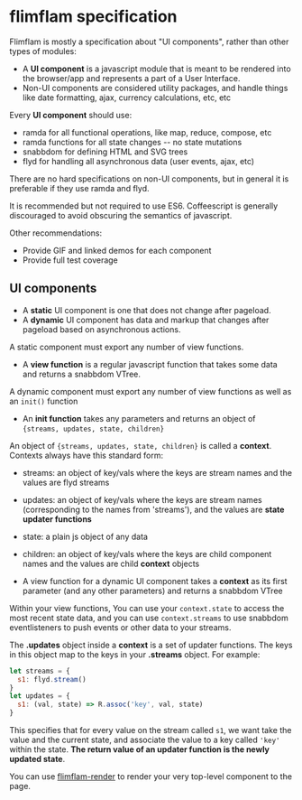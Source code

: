 
# flimflam specification

Flimflam is mostly a specification about "UI components", rather than other types of modules:

- A **UI component** is a javascript module that is meant to be rendered into the browser/app and represents a part of a User Interface.
- Non-UI components are considered utility packages, and handle things like date formatting, ajax, currency calculations, etc, etc

Every **UI component** should use:

- ramda for all functional operations, like map, reduce, compose, etc
- ramda functions for all state changes -- no state mutations 
- snabbdom for defining HTML and SVG trees
- flyd for handling all asynchronous data (user events, ajax, etc)

There are no hard specifications on non-UI components, but in general it is preferable if they use ramda and flyd.

It is recommended but not required to use ES6. Coffeescript is generally discouraged to avoid obscuring the semantics of javascript.

Other recommendations:
- Provide GIF and linked demos for each component
- Provide full test coverage

## UI components

- A **static** UI component is one that does not change after pageload.
- A **dynamic** UI component has data and markup that changes after pageload based on asynchronous actions.

A static component must export any number of view functions.

- A **view function** is a regular javascript function that takes some data and returns a snabbdom VTree.

A dynamic component must export any number of view functions as well as an `init()` function

- An **init function** takes any parameters and returns an object of `{streams, updates, state, children}`

An object of `{streams, updates, state, children}` is called a **context**. Contexts always have this standard form:

- streams: an object of key/vals where the keys are stream names and the values are flyd streams
- updates: an object of key/vals where the keys are stream names (corresponding to the names from 'streams'), and the values are **state updater functions**
- state: a plain js object of any data
- children: an object of key/vals where the keys are child component names and the values are child **context** objects

- A view function for a dynamic UI component takes a **context** as its first parameter (and any other parameters) and returns a snabbdom VTree

Within your view functions, You can use your `context.state` to access the most recent state data, and you can use `context.streams` to use snabbdom eventlisteners to push events or other data to your streams.

The **.updates** object inside a **context** is a set of updater functions. The keys in this object map to the keys in your **.streams** object. For example:

```js
let streams = {
  s1: flyd.stream()
}
let updates = {
  s1: (val, state) => R.assoc('key', val, state)
}
```

This specifies that for every value on the stream called `s1`, we want take the value and the current state, and associate the value to a key called `'key'` within the state. **The return value of an updater function is the newly updated state**.

You can use [flimflam-render](https://github.com/jayrbolton/flimflam-render) to render your very top-level component to the page.

